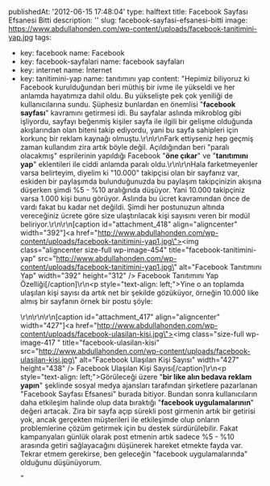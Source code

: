 publishedAt: '2012-06-15 17:48:04'
type: halftext
title: Facebook Sayfası Efsanesi Bitti
description: ''
slug: facebook-sayfasi-efsanesi-bitti
image: https://www.abdullahonden.com/wp-content/uploads/facebook-tanitimini-yap.jpg
tags:
  - key: facebook
    name: Facebook
  - key: facebook-sayfalari
    name: facebook sayfaları
  - key: internet
    name: İnternet
  - key: tanitimini-yap
    name: tanıtımını yap
content: "Hepimiz biliyoruz ki Facebook kurulduğundan beri müthiş bir ivme ile yükseldi ve her anlamda hayatımıza dahil oldu. Bu yükselişte pek çok yeniliği de kullanıcılarına sundu. Şüphesiz bunlardan en önemlisi \"<strong>facebook sayfası</strong>\" kavramını getirmesi idi. Bu sayfalar aslında mikroblog gibi işliyordu, sayfayı beğenmiş kişiler sayfa ile ilgili bir gelişme olduğunda akışlarından olan biteni takip ediyordu, yani bu sayfa sahipleri için korkunç bir reklam kaynağı olmuştu.\r\n\r\nFark ettiyseniz hep geçmiş zaman kullandım zira artık böyle değil. Açıldığından beri \"paralı olacakmış\" esprilerinin yapıldığı Facebook \"<strong>öne çıkar</strong>\" ve \"<strong>tanıtımını yap</strong>\" eklentileri ile ciddi anlamda paralı oldu.\r\n\r\nHala farketmeyenler varsa belirteyim, diyelim ki \"10.000\" takipçisi olan bir sayfanız var, eskiden bir paylaşımda bulunduğunuzda bu paylaşım takipçinizin akışına düşerken şimdi %5 - %10 aralığında düşüyor. Yani 10.000 takipçiniz varsa 1.000 kişi bunu görüyor. Aslında bu ücret kavramından önce de vardı fakat bu kadar net değildi. Şimdi her postunuzun altında vereceğiniz ücrete göre size ulaştırılacak kişi sayısını veren bir modül beliriyor.\r\n\r\n[caption id=\"attachment_418\" align=\"aligncenter\" width=\"392\"]<a href=\"http://www.abdullahonden.com/wp-content/uploads/facebook-tanitimini-yap1.jpg\"><img class=\"aligncenter size-full wp-image-454\" title=\"facebook-tanitimini-yap\" src=\"http://www.abdullahonden.com/wp-content/uploads/facebook-tanitimini-yap1.jpg\" alt=\"Facebook Tanıtımını Yap\" width=\"392\" height=\"312\" /></a> Facebook Tanıtımını Yap Özelliği[/caption]\r\n<p style=\"text-align: left;\">Yine o an toplamda ulaşılan kişi sayısı da artık net bir şekilde gözüküyor, örneğin 10.000 like almış bir sayfanın örnek bir postu şöyle:</p>\r\n\r\n\r\n[caption id=\"attachment_417\" align=\"aligncenter\" width=\"427\"]<a href=\"http://www.abdullahonden.com/wp-content/uploads/facebook-ulasilan-kisi.jpg\"><img class=\"size-full wp-image-417 \" title=\"facebook-ulasilan-kisi\" src=\"http://www.abdullahonden.com/wp-content/uploads/facebook-ulasilan-kisi.jpg\" alt=\"Facebook Ulaşılan Kişi Sayısı\" width=\"427\" height=\"438\" /></a> Facebook Ulaşılan Kişi Sayısı[/caption]\r\n<p style=\"text-align: left;\">Görüleceği üzere \"<strong>bir like alın bedava reklam yapın</strong>\" şeklinde sosyal medya ajansları tarafından şirketlere pazarlanan \"Facebook Sayfası Efsanesi\" burada bitiyor. Bundan sonra kullanıcıların daha etkileşim halinde olup data bıraktığı \"<strong>facebook uygulamalarının</strong>\" değeri artacak. Zira bir sayfa açıp sürekli post girmenin artık bir getirisi yok, ancak gerçekten müşterileri ile etkileşimde olup onların problemlerine çözüm getirmek için bu destek sürdürülebilir. Fakat kampanyaları günlük olarak post etmenin artık sadece %5 - %10 arasında getiri sağlayacağını düşünerek hareket etmekte fayda var. Tekrar etmem gerekirse, ben geleceğin \"facebook uygulamalarında\" olduğunu düşünüyorum.</p>"
